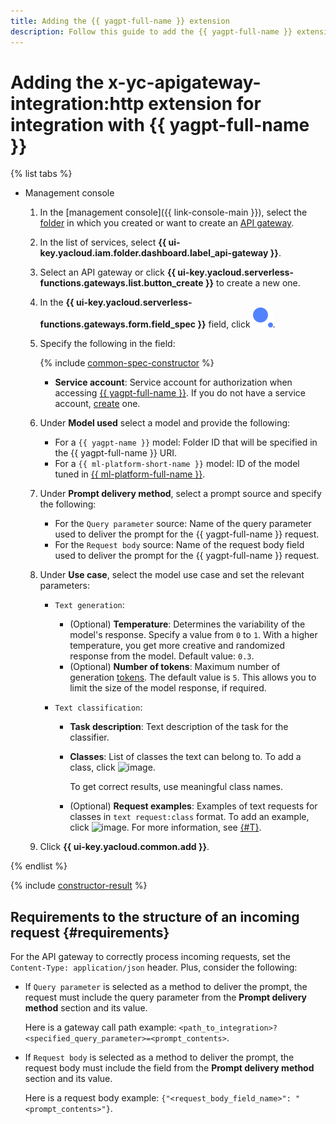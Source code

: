 ```yaml
---
title: Adding the {{ yagpt-full-name }} extension
description: Follow this guide to add the {{ yagpt-full-name }} extension using the specification constructor.
---
```


# Adding the x-yc-apigateway-integration:http extension for integration with {{ yagpt-full-name }}

{% list tabs %}

- Management console

    1. In the [management console]({{ link-console-main }}), select the [folder](../../../resource-manager/concepts/resources-hierarchy.md#folder) in which you created or want to create an [API gateway](../../concepts/index.md).
    1. In the list of services, select **{{ ui-key.yacloud.iam.folder.dashboard.label_api-gateway }}**.
    1. Select an API gateway or click **{{ ui-key.yacloud.serverless-functions.gateways.list.button_create }}** to create a new one.
    1. In the **{{ ui-key.yacloud.serverless-functions.gateways.form.field_spec }}** field, click ![image](../../../_assets/api-gateway/spec-constructor/cloud-yagpt.svg).
    1. Specify the following in the field:

        {% include [common-spec-constructor](../../../_includes/api-gateway/common-spec-constructor.md) %}

        * **Service account**: Service account for authorization when accessing [{{ yagpt-full-name }}](../../../foundation-models/concepts/yandexgpt/index.md). If you do not have a service account, [create](../../../iam/operations/sa/create.md) one.

    1. Under **Model used** select a model and provide the following:

        * For a `{{ yagpt-name }}` model: Folder ID that will be specified in the {{ yagpt-full-name }} URI.
        * For a `{{ ml-platform-short-name }}` model: ID of the model tuned in [{{ ml-platform-full-name }}](../../../datasphere/index.yaml).

    1. Under **Prompt delivery method**, select a prompt source and specify the following:

        * For the `Query parameter` source: Name of the query parameter used to deliver the prompt for the {{ yagpt-full-name }} request.
        * For the `Request body` source: Name of the request body field used to deliver the prompt for the {{ yagpt-full-name }} request.
    1. Under **Use case**, select the model use case and set the relevant parameters:

        * `Text generation`:

            * (Optional) **Temperature**: Determines the variability of the model's response. Specify a value from `0` to `1`. With a higher temperature, you get more creative and randomized response from the model. Default value: `0.3`.
            * (Optional) **Number of tokens**: Maximum number of generation [tokens](../../../foundation-models/concepts/yandexgpt/tokens.md). The default value is `5`. This allows you to limit the size of the model response, if required.

        * `Text classification`:

            * **Task description**: Text description of the task for the classifier.
            * **Classes**: List of classes the text can belong to. To add a class, click ![image](../../../_assets/console-icons/plus.svg).

                To get correct results, use meaningful class names.

            * (Optional) **Request examples**: Examples of text requests for classes in `text request:class` format. To add an example, click ![image](../../../_assets/console-icons/plus.svg). For more information, see [{#T}](../../../foundation-models/concepts/classifier/index.md#few-shot).

    1. Click **{{ ui-key.yacloud.common.add }}**.

{% endlist %}

{% include [constructor-result](../../../_includes/api-gateway/constructor-result.md) %}


## Requirements to the structure of an incoming request {#requirements}

For the API gateway to correctly process incoming requests, set the `Content-Type: application/json` header. Plus, consider the following:
* If `Query parameter` is selected as a method to deliver the prompt, the request must include the query parameter from the **Prompt delivery method** section and its value.

    Here is a gateway call path example: `<path_to_integration>?<specified_query_parameter>=<prompt_contents>`.
* If `Request body` is selected as a method to deliver the prompt, the request body must include the field from the **Prompt delivery method** section and its value.
            
    Here is a request body example: `{"<request_body_field_name>": "<prompt_contents>"}`.